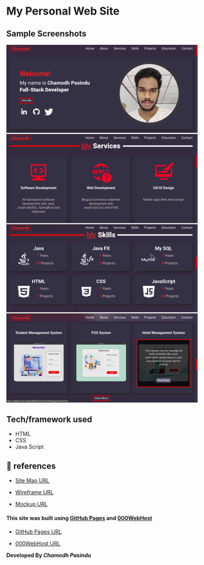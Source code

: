 
# My Personal Web Site


## Sample Screenshots

![Image of MyProfile](assets/images/ss1.png)
![Image of MyProfile](assets/images/ss2.png)
![Image of MyProfile](assets/images/ss3.png)
![Image of MyProfile](assets/images/ss4.png)

## Tech/framework used
* HTML
* CSS
* Java Script

## :link: references

* [Site Map URL](https://www.gloomaps.com/e7KqyYzowP)

* [Wireframe URL](https://wireframe.cc/42HeXW)

* [Mockup URL](https://www.figma.com/file/1RzcDOVsBOEoPqe9lc1DOY/Portfoilo?node-id=0%3A1)

#### This site was built using [GitHub Pages](https://pages.github.com/) and [000WebHost](https://www.000webhost.com/?__cf_chl_jschl_tk__=TO2FoBSzgjuetbZdG7MU8EbIkZukgEsU5byQHnwQ45w-1640521467-0-gaNycGzNCv0)

* [GitHub Pages URL](https://chamodhpasindu.github.io/MyProfile/)

* [000WebHost URL](https://chamodhpasindu.000webhostapp.com/)

**Developed By _Chamodh Pasindu_**